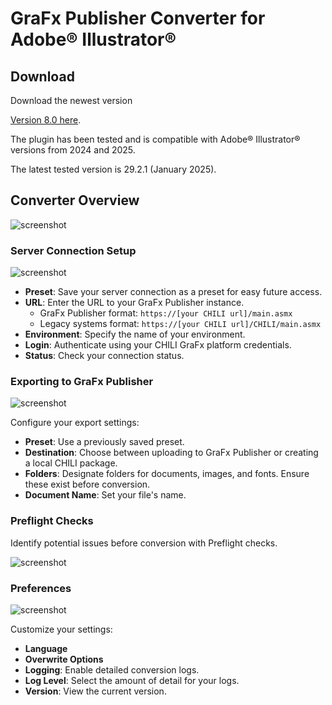 # GraFx Publisher Converter for Adobe® Illustrator®

## Download

Download the newest version 

[Version 8.0 here](https://s3.eu-central-1.amazonaws.com/releases.chili-publish.com/releases/Desktop_Tools/8.0.0.0_Ai_202403130815/CHILI_Illustrator_Plugin_8.0.0.0.zip).

The plugin has been tested and is compatible with Adobe® Illustrator® versions from 2024 and 2025.

The latest tested version is 29.2.1 (January 2025).


## Converter Overview

![screenshot](converter0.png)


### Server Connection Setup

![screenshot](converter1.png)

- **Preset**: Save your server connection as a preset for easy future access.
- **URL**: Enter the URL to your GraFx Publisher instance. 
    - GraFx Publisher format: `https://[your CHILI url]/main.asmx`
    - Legacy systems format: `https://[your CHILI url]/CHILI/main.asmx`
- **Environment**: Specify the name of your environment.
- **Login**: Authenticate using your CHILI GraFx platform credentials.
- **Status**: Check your connection status.

### Exporting to GraFx Publisher

![screenshot](converter2.png)

Configure your export settings:

- **Preset**: Use a previously saved preset.
- **Destination**: Choose between uploading to GraFx Publisher or creating a local CHILI package.
- **Folders**: Designate folders for documents, images, and fonts. Ensure these exist before conversion.
- **Document Name**: Set your file's name.

### Preflight Checks

Identify potential issues before conversion with Preflight checks.

![screenshot](converter3.png)

### Preferences

![screenshot](converter4.png)

Customize your settings:

- **Language**
- **Overwrite Options**
- **Logging**: Enable detailed conversion logs.
- **Log Level**: Select the amount of detail for your logs.
- **Version**: View the current version.